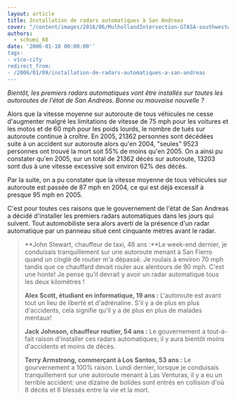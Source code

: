 ```yaml
---
layout: article
title: Installation de radars automatiques à San Andreas
cover: "/content/images/2016/06/MulhollandIntersection-GTASA-southwestwards.jpg"
authors:
  - schumi_60
date: '2006-01-10 00:00:00''
tags:
- vice-city
redirect_from:
- /2006/01/09/installation-de-radars-automatiques-a-san-andreas
---
```


_Bientôt, les premiers radars automatiques vont être installés sur toutes les autoroutes de l'état de San Andreas. Bonne ou mauvaise nouvelle ?_

Alors que la vitesse moyenne sur autoroute de tous véhicules ne cesse d'augmenter malgré les limitations de vitesse de 75 mph pour les voitures et les motos et de 60 mph pour les poids lourds, le nombre de tués sur autoroute continue à croître. En 2005, 21362 personnes sont décédées suite à un accident sur autoroute alors qu'en 2004, "seules" 9523 personnes ont trouvé la mort soit 55% de moins qu'en 2005. On a ainsi pu constater qu'en 2005, sur un total de 21362 décès sur autoroute, 13203 sont dus à une vitesse excessive soit environ 62% des décès.

Par la suite, on a pu constater que la vitesse moyenne de tous véhicules sur autoroute est passée de 87 mph en 2004, ce qui est déjà excessif à presque 95 mph en 2005.

C'est pour toutes ces raisons que le gouvernement de l'état de San Andreas a décidé d'installer les premiers radars automatiques dans les jours qui suivent. Tout automobiliste sera alors averti de la présence d'un radar automatique par un panneau situé cent cinquante mètres avant le radar.

> \*\*John Stewart, chauffeur de taxi, 48 ans :\*\*Le week-end dernier, je conduisais tranquillement sur une autoroute menant à San Fierro quand un cinglé de routier m'a dépassé. Je roulais à environ 70 mph tandis que ce chauffard devait rouler aux alentours de 90 mph. C'est une honte! Je pense qu'il devrait y avoir un radar automatique tous les deux kilomètres !
> 
> **Alex Scott, étudiant en informatique, 19 ans :** L'autoroute est avant tout un lieu de liberté et d'adrénaline. S'il y a de plus en plus d'accidents, cela signifie qu'il y a de plus en plus de malades mentaux!
> 
> **Jack Johnson, chauffeur routier, 54 ans :** Le gouvernement a tout-à-fait raison d'installer ces radars automatiques; il y aura bientôt moins d'accidents et moins de décès.
> 
> **Terry Armstrong, commerçant à Los Santos, 53 ans :** Le gourvernement a 100% raison. Lundi dernier, lorsque je conduisais tranquillement sur une autoroute menant à Las Venturas, il y a eu un terrible accident: une dizaine de bolides sont entrés en collision d'où 8 décès et 6 blessés entre la vie et la mort.